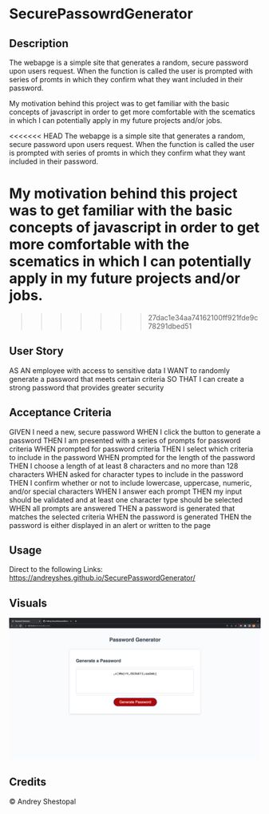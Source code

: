 # SecurePassowrdGenerator

## Description

The webapge is a simple site  that generates a random, secure password upon users request. When the function is called 
the user is prompted with series of promts in which they confirm what they want included in their password.

My motivation behind this project was to get familiar with the basic concepts of javascript in order to get more
comfortable with the scematics in which I can potentially apply in my future projects and/or jobs.

<<<<<<< HEAD
The webapge is a simple site that generates a random, secure password upon users request. When the function is called the user is prompted with series of promts in which they confirm what they want included in their password.

My motivation behind this project was to get familiar with the basic concepts of javascript in order to get more comfortable with the scematics in which I can potentially apply in my future projects and/or jobs.
=======
>>>>>>> 27dac1e34aa74162100ff921fde9c78291dbed51

## User Story

AS AN employee with access to sensitive data
I WANT to randomly generate a password that meets certain criteria
SO THAT I can create a strong password that provides greater security

## Acceptance Criteria

GIVEN I need a new, secure password
WHEN I click the button to generate a password
THEN I am presented with a series of prompts for password criteria
WHEN prompted for password criteria
THEN I select which criteria to include in the password
WHEN prompted for the length of the password
THEN I choose a length of at least 8 characters and no more than 128 characters
WHEN asked for character types to include in the password
THEN I confirm whether or not to include lowercase, uppercase, numeric, and/or special characters
WHEN I answer each prompt
THEN my input should be validated and at least one character type should be selected
WHEN all prompts are answered
THEN a password is generated that matches the selected criteria
WHEN the password is generated
THEN the password is either displayed in an alert or written to the page

## Usage
Direct to the following Links: 
https://andreyshes.github.io/SecurePasswordGenerator/





## Visuals
<img src="images/passwordgenerator.png" alt="generated password">




## Credits
© Andrey Shestopal
